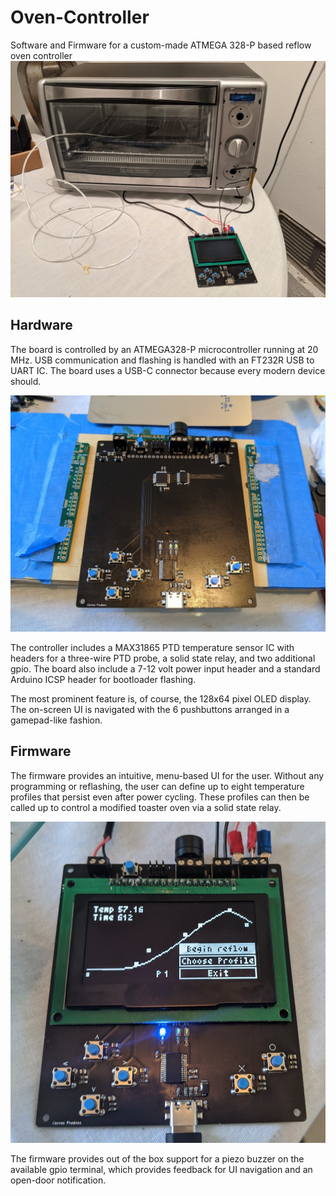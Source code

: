 # Oven-Controller
 Software and Firmware for a custom-made ATMEGA 328-P based reflow oven controller
![Oven Controller](/images/controller_oven.jpg)

## Hardware
 The board is controlled by an ATMEGA328-P microcontroller running at 20 MHz. USB communication and flashing is handled with an FT232R USB to UART IC. The board uses a USB-C connector because every modern device should.

 ![Oven Controller](/images/controller_naked.jpg)

 The controller includes a MAX31865 PTD temperature sensor IC with headers for a three-wire PTD probe, a solid state relay, and two additional gpio. The board also include a 7-12 volt power input header and a standard Arduino ICSP header for bootloader flashing.

 The most prominent feature is, of course, the 128x64 pixel OLED display. The on-screen UI is navigated with the 6 pushbuttons arranged in a gamepad-like fashion.

## Firmware
 The firmware provides an intuitive, menu-based UI for the user. Without any programming or reflashing, the user can define up to eight temperature profiles that persist even after power cycling. These profiles can then be called up to control a modified toaster oven via a solid state relay.

 ![Oven Controller](/images/controller_ui.jpg)

 The firmware provides out of the box support for a piezo buzzer on the available gpio terminal, which provides feedback for UI navigation and an open-door notification.
